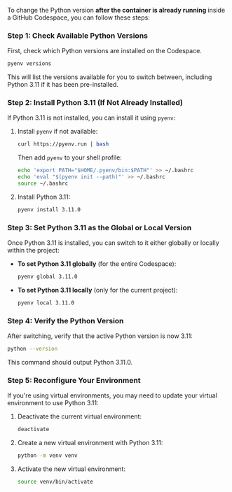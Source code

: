 To change the Python version **after the container is already running** inside a GitHub Codespace, you can follow these steps:

### Step 1: Check Available Python Versions
First, check which Python versions are installed on the Codespace.

```bash
pyenv versions
```

This will list the versions available for you to switch between, including Python 3.11 if it has been pre-installed.

### Step 2: Install Python 3.11 (If Not Already Installed)
If Python 3.11 is not installed, you can install it using `pyenv`:

1. Install `pyenv` if not available:
   ```bash
   curl https://pyenv.run | bash
   ```
   Then add `pyenv` to your shell profile:
   ```bash
   echo 'export PATH="$HOME/.pyenv/bin:$PATH"' >> ~/.bashrc
   echo 'eval "$(pyenv init --path)"' >> ~/.bashrc
   source ~/.bashrc
   ```

2. Install Python 3.11:
   ```bash
   pyenv install 3.11.0
   ```

### Step 3: Set Python 3.11 as the Global or Local Version
Once Python 3.11 is installed, you can switch to it either globally or locally within the project:

- **To set Python 3.11 globally** (for the entire Codespace):
  ```bash
  pyenv global 3.11.0
  ```

- **To set Python 3.11 locally** (only for the current project):
  ```bash
  pyenv local 3.11.0
  ```

### Step 4: Verify the Python Version
After switching, verify that the active Python version is now 3.11:

```bash
python --version
```

This command should output Python 3.11.0.

### Step 5: Reconfigure Your Environment
If you're using virtual environments, you may need to update your virtual environment to use Python 3.11:

1. Deactivate the current virtual environment:
   ```bash
   deactivate
   ```

2. Create a new virtual environment with Python 3.11:
   ```bash
   python -m venv venv
   ```

3. Activate the new virtual environment:
   ```bash
   source venv/bin/activate
   ```
